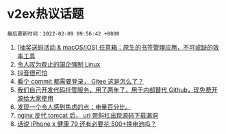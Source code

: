 # v2ex热议话题

`最后更新时间：2022-02-09 09:56:42 +0800`

1. [[抽奖送码活动 & macOS/iOS] 任意箱：原生的书签管理应用，不可或缺的效率工具](https://www.v2ex.com/t/832392)
1. [令人叹为观止的国企强制 Linux](https://www.v2ex.com/t/832405)
1. [抖音很可怕](https://www.v2ex.com/t/832436)
1. [看个 commit 都需要登录， Gitee 这是怎么了？](https://www.v2ex.com/t/832503)
1. [我们自己开发代码托管服务，用了两年了，用于内部替代 Github，现免费开源给大家使用](https://www.v2ex.com/t/832380)
1. [发现一个令人感到焦虑的点：电量百分比。](https://www.v2ex.com/t/832408)
1. [nginx 反代 tomcat 后， url 带斜杠出现源码下载漏洞](https://www.v2ex.com/t/832466)
1. [话说 iPhone x 健康 79 还有必要花 500+换电池吗？](https://www.v2ex.com/t/832465)

